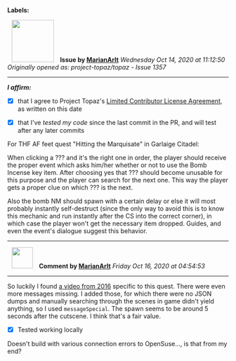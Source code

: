 **Labels:**



<a href="https://github.com/MarianArlt"><img src="https://avatars3.githubusercontent.com/u/1492317?v=4" width="96" height="96" hspace="10"></img></a> **Issue by [MarianArlt](https://github.com/MarianArlt)**
_Wednesday Oct 14, 2020 at 11:12:50_
_Originally opened as: project-topaz/topaz - Issue 1357_

----

<!-- place 'x' mark between square [] brackets to affirm: -->
**_I affirm:_**
- [x] that I agree to Project Topaz's [Limited Contributor License Agreement](http://project-topaz.com/blob/release/CONTRIBUTOR_AGREEMENT.md), as written on this date
- [x] that I've _tested my code_ since the last commit in the PR, and will test after any later commits

For THF AF feet quest "Hitting the Marquisate" in Garlaige Citadel:

When clicking a ??? and it's the right one in order, the player should receive the proper event which asks him/her whether or not to use the Bomb Incense key item. After choosing yes that ??? should become unusable for this purpose and the player can search for the next one. This way the player gets a proper clue on which ??? is the next.

Also the bomb NM should spawn with a certain delay or else it will most probably instantly self-destruct (since the only way to avoid this is to know this mechanic and run instantly after the CS into the correct corner), in which case the player won't get the necessary item dropped. Guides, and even the event's dialogue suggest this behavior.


----
<a href="https://github.com/MarianArlt"><img src="https://avatars3.githubusercontent.com/u/1492317?v=4" width="48" height="48" hspace="10"></img></a> **Comment by [MarianArlt](https://github.com/MarianArlt)**
_Friday Oct 16, 2020 at 04:54:53_

----

So luckily I found [a video from 2016](https://www.youtube.com/watch?v=X3Ou2nm5qCI) specific to this quest. There were even more messages missing. I added those, for which there were no JSON dumps and manually searching through the scenes in game didn't yield anything, so I used `messageSpecial`. The spawn seems to be around 5 seconds after the cutscene. I think that's a fair value.

- [x] Tested working locally

Doesn't build with various connection errors to OpenSuse..., is that from my end?
